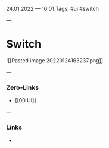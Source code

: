 24.01.2022 — 16:01
Tags: #ui #switch

—
# Switch

![[Pasted image 20220124163237.png]]

—
### Zero-Links
- [[00 UI]]

—
### Links
- 